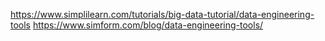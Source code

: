 https://www.simplilearn.com/tutorials/big-data-tutorial/data-engineering-tools
https://www.simform.com/blog/data-engineering-tools/
